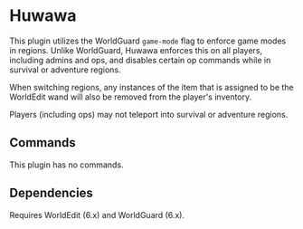 # Huwawa

This plugin utilizes the WorldGuard `game-mode` flag to enforce game modes in
regions. Unlike WorldGuard, Huwawa enforces this on all players, including
admins and ops, and disables certain op commands while in survival or adventure
regions.

When switching regions, any instances of the item that is assigned to be the
WorldEdit wand will also be removed from the player's inventory.

Players (including ops) may not teleport into survival or adventure regions.

## Commands

This plugin has no commands.

## Dependencies

Requires WorldEdit (6.x) and WorldGuard (6.x).